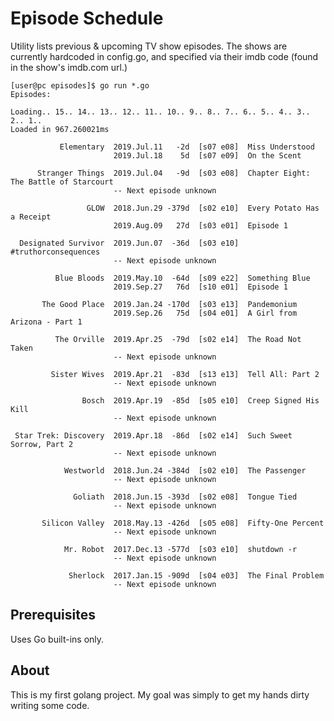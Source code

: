# Episode Schedule
Utility lists previous &amp; upcoming TV show episodes.  The shows are currently hardcoded in config.go, and specified via 
their imdb code (found in the show's imdb.com url.)

```console
[user@pc episodes]$ go run *.go 
Episodes:

Loading.. 15.. 14.. 13.. 12.. 11.. 10.. 9.. 8.. 7.. 6.. 5.. 4.. 3.. 2.. 1.. 
Loaded in 967.260021ms

           Elementary  2019.Jul.11   -2d  [s07 e08]  Miss Understood
                       2019.Jul.18    5d  [s07 e09]  On the Scent

      Stranger Things  2019.Jul.04   -9d  [s03 e08]  Chapter Eight: The Battle of Starcourt
                       -- Next episode unknown

                 GLOW  2018.Jun.29 -379d  [s02 e10]  Every Potato Has a Receipt
                       2019.Aug.09   27d  [s03 e01]  Episode 1

  Designated Survivor  2019.Jun.07  -36d  [s03 e10]  #truthorconsequences
                       -- Next episode unknown

          Blue Bloods  2019.May.10  -64d  [s09 e22]  Something Blue
                       2019.Sep.27   76d  [s10 e01]  Episode 1

       The Good Place  2019.Jan.24 -170d  [s03 e13]  Pandemonium
                       2019.Sep.26   75d  [s04 e01]  A Girl from Arizona - Part 1

          The Orville  2019.Apr.25  -79d  [s02 e14]  The Road Not Taken
                       -- Next episode unknown

         Sister Wives  2019.Apr.21  -83d  [s13 e13]  Tell All: Part 2
                       -- Next episode unknown

                Bosch  2019.Apr.19  -85d  [s05 e10]  Creep Signed His Kill
                       -- Next episode unknown

 Star Trek: Discovery  2019.Apr.18  -86d  [s02 e14]  Such Sweet Sorrow, Part 2
                       -- Next episode unknown

            Westworld  2018.Jun.24 -384d  [s02 e10]  The Passenger
                       -- Next episode unknown

              Goliath  2018.Jun.15 -393d  [s02 e08]  Tongue Tied
                       -- Next episode unknown

       Silicon Valley  2018.May.13 -426d  [s05 e08]  Fifty-One Percent
                       -- Next episode unknown

            Mr. Robot  2017.Dec.13 -577d  [s03 e10]  shutdown -r
                       -- Next episode unknown

             Sherlock  2017.Jan.15 -909d  [s04 e03]  The Final Problem
                       -- Next episode unknown

```

## Prerequisites

Uses Go built-ins only.

## About

This is my first golang project.  My goal was simply to get my hands dirty writing some code.
